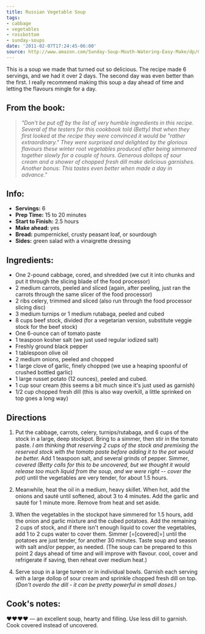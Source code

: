 ```yaml
---
title: Russian Vegetable Soup
tags:
- cabbage
- vegetables
- rossbottom
- sunday-soups
date: '2011-02-07T17:24:45-06:00'
source: http://www.amazon.com/Sunday-Soup-Mouth-Watering-Easy-Make/dp/0811860329
---
```

This is a soup we made that turned out so delicious. The recipe made 6
servings, and we had it over 2 days. The second day was even better
than the first. I really recommend making this soup a day ahead of
time and letting the flavours mingle for a day.

## From the book:

> *"Don't be put off by the list of very humble ingredients in this
> recipe. Several of the testers for this cookbook told (Betty)
> that when they first looked at the recipe they were convinced it
> would be "rather extraordinary." They were surprised and delighted
> by the glorious flavours these winter root vegetables produced after
> being simmered together slowly for a couple of hours. Generous
> dollops of sour cream and a shower of chopped fresh dill make
> delicious garnishes. Another bonus: This tastes even better when
> made a day in advance."*

## Info:

* **Servings:** 6
* **Prep Time:** 15 to 20 minutes
* **Start to Finish:** 2.5 hours
* **Make ahead:** yes
* **Bread:** pumpernickel, crusty peasant loaf, or sourdough
* **Sides:** green salad with a vinaigrette dressing

## Ingredients:

* One 2-pound cabbage, cored, and shredded (we cut it into chunks and put it through the slicing blade of the food processor)
* 2 medium carrots, peeled and sliced (again, after peeling, just ran the carrots through the same slicer of the food processor)
* 2 ribs celery, trimmed and sliced (also run through the food processor slicing disc)
* 3 medium turnips or 1 medium rutabaga, peeled and cubed
* 8 cups beef stock, divided (for a vegetarian version, substitute veggie stock for the beef stock)
* One 6-ounce can of tomato paste
* 1 teaspoon kosher salt (we just used regular iodized salt)
* Freshly ground black pepper
* 1 tablespoon olive oil
* 2 medium onions, peeled and chopped
* 1 large clove of garlic, finely chopped (we use a heaping spoonful of crushed bottled garlic)
* 1 large russet potato (12 ounces), peeled and cubed.
* 1 cup sour cream (this seems a bit much since it's just used as garnish)
* 1/2 cup chopped fresh dill (this is also way overkill, a little sprinked on top goes a long way)

## Directions

1.  Put the cabbage, carrots, celery, turnips/rutabaga, and 6 cups of the stock in a large, deep stockpot. Bring to a simmer, then stir in the tomato paste. *I am thinking that reserving 2 cups of the stock and premixing the reserved stock with the tomato paste before adding it to the pot would be better.*  Add 1 teaspoon salt, and several grinds of pepper. Simmer, *covered* *(Betty calls for this to be uncovered, but we thought it would release too much liquid from the soup, and we were right -- cover the pot)* until the vegetables are very tender, for about 1.5 hours.

1.  Meanwhile, heat the oil in a medium, heavy skillet. When hot, add the onions and saut&eacute; until softened, about 3 to 4 minutes. Add the garlic and saut&eacute; for 1 minute more. Remove from heat and set aside.

1.  When the vegetables in the stockpot have simmered for 1.5 hours, add the onion and garlic mixture and the cubed potatoes. Add the remaining 2 cups of stock, and if there isn't enough liquid to cover the vegetables, add 1 to 2 cups water to cover them. Simmer [=[covered]=] until the potatoes are just tender, for another 30 minutes. Taste soup and season with salt and/or pepper, as needed. (The soup can be prepared to this point 2 days ahead of time and will improve with flavour. cool, cover and refrigerate if saving, then reheat over medium heat.)

1.  Serve soup in a large tureen or in individual bowls. Garnish each serving with a large dollop of sour cream and sprinkle chopped fresh dill on top. *(Don't overdo the dill - it can be pretty powerful in small doses.)*


## Cook's notes:

&hearts;&hearts;&hearts;&hearts; &mdash; an excellent soup, hearty and filling. Use less dill to garnish. Cook covered instead of uncovered.
